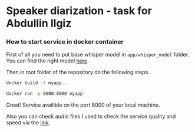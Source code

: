 # Speaker diarization - task for Abdullin Ilgiz
### How to start service in docker container
First of all you need to put base whisper model in `app/whisper_model` folder. You can find the right model [here](https://disk.yandex.ru/d/sq2YXlmIFbfSZA).

Then in root folder of the repository do the following steps.
```bash
docker build -t myapp .
```
```bash
docker run -p 8000:8000 myapp
```
Great! Service availible on the port 8000 of your local machine.

Also you can check audio files I used to check the service quality and speed  via the [link](https://disk.yandex.ru/d/y5hQ8qiZrJ-ETQ).
